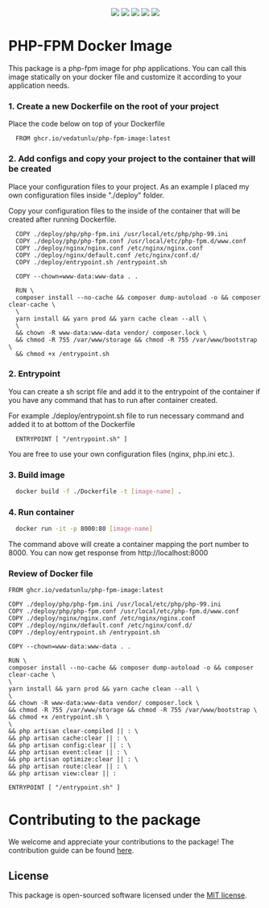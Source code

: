 <p align="center">
    <img src="https://img.shields.io/packagist/v/vedatunlu/php-fpm-image">
    <img src="https://img.shields.io/github/repo-size/vedatunlu/php-fpm-image">
    <img src="https://img.shields.io/github/last-commit/vedatunlu/php-fpm-image">
    <img src="https://img.shields.io/github/release-date/vedatunlu/php-fpm-image">
    <img src="https://img.shields.io/badge/licence-MIT-green">
</p>

# PHP-FPM Docker Image

This package is a php-fpm image for php applications. You can call this image statically on your docker file and customize it according to
your application needs.

### 1. Create a new Dockerfile on the root of your project

Place the code below on top of your Dockerfile

```
  FROM ghcr.io/vedatunlu/php-fpm-image:latest
```

### 2. Add configs and copy your project to the container that will be created

Place your configuration files to your project. As an example I placed my own configuration files inside "./deploy"
folder.

Copy your configuration files to the inside of the container that will be created after running Dockerfile.

```
  COPY ./deploy/php/php-fpm.ini /usr/local/etc/php/php-99.ini
  COPY ./deploy/php/php-fpm.conf /usr/local/etc/php-fpm.d/www.conf
  COPY ./deploy/nginx/nginx.conf /etc/nginx/nginx.conf
  COPY ./deploy/nginx/default.conf /etc/nginx/conf.d/
  COPY ./deploy/entrypoint.sh /entrypoint.sh
  
  COPY --chown=www-data:www-data . .

  RUN \
  composer install --no-cache && composer dump-autoload -o && composer clear-cache \
  \
  yarn install && yarn prod && yarn cache clean --all \
  \
  && chown -R www-data:www-data vendor/ composer.lock \
  && chmod -R 755 /var/www/storage && chmod -R 755 /var/www/bootstrap \
  && chmod +x /entrypoint.sh
```

### 2. Entrypoint

You can create a sh script file and add it to the entrypoint of the container if you have any command that has to run
after container created.

For example ./deploy/entrypoint.sh file to run necessary command and added it to at bottom of the Dockerfile

```
  ENTRYPOINT [ "/entrypoint.sh" ]
```

You are free to use your own configuration files (nginx, php.ini etc.).

### 3. Build image

```sh
  docker build -f ./Dockerfile -t [image-name] .
```

### 4. Run container

```sh
  docker run -it -p 8000:80 [image-name]
```

The command above will create a container mapping the port number to 8000.
You can now get response from http://localhost:8000


### Review of Docker file

```
FROM ghcr.io/vedatunlu/php-fpm-image:latest

COPY ./deploy/php/php-fpm.ini /usr/local/etc/php/php-99.ini
COPY ./deploy/php/php-fpm.conf /usr/local/etc/php-fpm.d/www.conf
COPY ./deploy/nginx/nginx.conf /etc/nginx/nginx.conf
COPY ./deploy/nginx/default.conf /etc/nginx/conf.d/
COPY ./deploy/entrypoint.sh /entrypoint.sh

COPY --chown=www-data:www-data . .

RUN \
composer install --no-cache && composer dump-autoload -o && composer clear-cache \
\
yarn install && yarn prod && yarn cache clean --all \
\
&& chown -R www-data:www-data vendor/ composer.lock \
&& chmod -R 755 /var/www/storage && chmod -R 755 /var/www/bootstrap \
&& chmod +x /entrypoint.sh \
\
&& php artisan clear-compiled || : \
&& php artisan cache:clear || : \
&& php artisan config:clear || : \
&& php artisan event:clear || : \
&& php artisan optimize:clear || : \
&& php artisan route:clear || : \
&& php artisan view:clear || :

ENTRYPOINT [ "/entrypoint.sh" ]
```


# Contributing to the package

We welcome and appreciate your contributions to the package! The contribution guide can be
found [here](https://github.com/vedatunlu/php-fpm-image/blob/master/CONTRIBUTE.md).

## License

This package is open-sourced software licensed under
the [MIT license](https://github.com/vedatunlu/php-fpm-image/blob/master/LICENSE).
